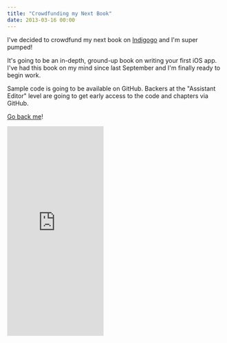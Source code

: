 ```yaml
---
title: "Crowdfunding my Next Book"
date: 2013-03-16 00:00
---
```


I've decided to crowdfund my next book on [Indigogo](http://www.indiegogo.com/projects/your-first-ios-app/x/2700170) and I'm super pumped!

It's going to be an in-depth, ground-up book on writing your first iOS app. I've had this book on my mind since last September and I'm finally ready to begin work.

Sample code is going to be available on GitHub. Backers at the "Assistant Editor" level are going to get early access to the code and chapters via GitHub.

[Go back me](http://www.indiegogo.com/projects/your-first-ios-app/x/2700170)!

<iframe scrolling="no" src="http://www.indiegogo.com/project/360741/widget/2700170?wmode=opaque" width="224px" data-embed="true" frameborder="0" height="486px" class="embed-responsive-item"></iframe>

<!-- more -->
